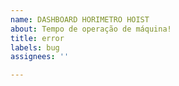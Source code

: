 ```yaml
---
name: DASHBOARD HORIMETRO HOIST
about: Tempo de operação de máquina!
title: error
labels: bug
assignees: ''

---
```



